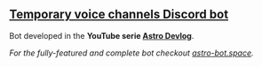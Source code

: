 ## [Temporary voice channels Discord bot](https://youtube.com)
Bot developed in the **YouTube serie [Astro Devlog](https://youtube.com)**.  

*For the fully-featured and complete bot checkout [astro-bot.space](https://astro-bot.space).*  
